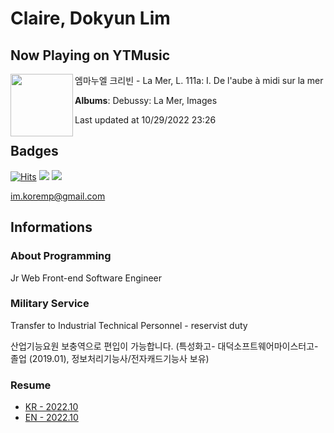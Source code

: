 # Claire, Dokyun Lim

## Now Playing on YTMusic

[<img align="left" width="100" src="https://lh3.googleusercontent.com/kImu1IyhAmYivCh4qNUfP0fp8BD_lphZqndKij6dk232TGx3Qqh1OAFKBACNBpHkDBh9OYOf36oPTiwC">](https://music.youtube.com/watch?v=OY-10vP22zI)

엠마누엘 크리빈 - La Mer, L. 111a: I. De l'aube à midi sur la mer

**Albums**: Debussy: La Mer, Images

Last updated at 10/29/2022 23:26

## Badges

[![Hits](https://hits.seeyoufarm.com/api/count/incr/badge.svg?url=https%3A%2F%2Fgithub.com%2Fkoremp%2Fkormep&count_bg=%2379C83D&title_bg=%23555555&icon=&icon_color=%23E7E7E7&title=hits&edge_flat=false)](https://hits.seeyoufarm.com)
<a href="https://dev.to/koremp"><img src="https://img.shields.io/badge/dev.to-0A0A0A?style=for-the-badge&logo=devdotto&logoColor=white"/></a>
<a href="https://www.linkedin.com/in/koremp"><img src="https://img.shields.io/badge/LinkedIn-0077B5?style=flat-square&logo=linkedin&logoColor=white"/></a>

im.koremp@gmail.com

## Informations

### About Programming

Jr Web Front-end Software Engineer

### Military Service

Transfer to Industrial Technical Personnel - reservist duty

산업기능요원 보충역으로 편입이 가능합니다. (특성화고- 대덕소프트웨어마이스터고- 졸업 (2019.01), 정보처리기능사/전자캐드기능사 보유)

### Resume

* [KR - 2022.10](./resume/README.md)
* [EN - 2022.10](./resume/README.en.md)
